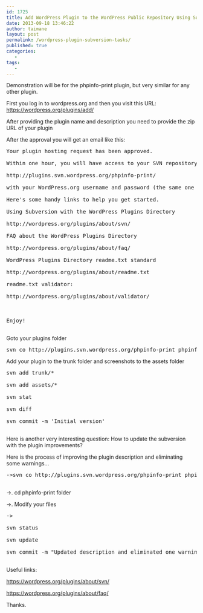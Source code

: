 ```yaml
---
id: 1725
title: Add WordPress Plugin to the WordPress Public Repository Using Subversion
date: 2013-09-18 13:46:22
author: taimane
layout: post
permalink: /wordpress-plugin-subversion-tasks/
published: true
categories:
   -
tags:
   -
---
```

Demonstration will be for the phpinfo-print plugin, but very similar for any other plugin.

First you log in to wordpress.org and then you visit this URL: https://wordpress.org/plugins/add/

After providing the plugin name and description you need to provide the zip URL of your plugin

After the approval you will get an email like this:
<pre class="prettyprint lang-html">Your plugin hosting request has been approved.
Within one hour, you will have access to your SVN repository at
http://plugins.svn.wordpress.org/phpinfo-print/
with your WordPress.org username and password (the same one you use on the forums).
Here's some handy links to help you get started.
Using Subversion with the WordPress Plugins Directory
http://wordpress.org/plugins/about/svn/
FAQ about the WordPress Plugins Directory
http://wordpress.org/plugins/about/faq/
WordPress Plugins Directory readme.txt standard
http://wordpress.org/plugins/about/readme.txt
readme.txt validator:
http://wordpress.org/plugins/about/validator/

Enjoy!
</pre>
Goto your plugins folder
<pre class="prettyprint">svn co http://plugins.svn.wordpress.org/phpinfo-print phpinfo-print</pre>
Add your plugin to the trunk folder and screenshots to the assets folder
<pre class="prettyprint lang-html">svn add trunk/*
svn add assets/*
svn stat
svn diff
svn commit -m 'Initial version'
</pre>
Here is another very interesting question: How to update the subversion with the plugin improvements?

Here is the process of improving the plugin description and eliminating some warnings...
<pre class="prettyprint lang-html">-&gt;svn co http://plugins.svn.wordpress.org/phpinfo-print phpinfo-print
</pre>
-&gt;. cd phpinfo-print folder
-&gt;. Modify your files
<pre class="prettyprint lang-html">-&gt; 
svn status
svn update
svn commit -m "Updated description and eliminated one warning in the footer..." 
</pre>

Useful links:
https://wordpress.org/plugins/about/svn/
https://wordpress.org/plugins/about/faq/

Thanks.  

